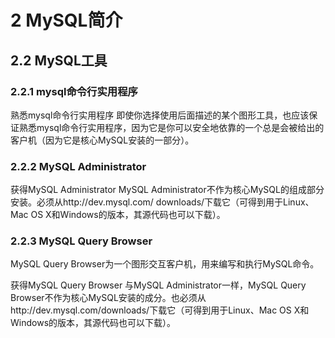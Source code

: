 # 2 MySQL简介

## 2.2 MySQL工具

### 2.2.1 mysql命令行实用程序

熟悉mysql命令行实用程序  即使你选择使用后面描述的某个图形工具，也应该保证熟悉mysql命令行实用程序，因为它是你可以安全地依靠的一个总是会被给出的客户机（因为它是核心MySQL安装的一部分）。

### 2.2.2 MySQL Administrator

获得MySQL Administrator  MySQL Administrator不作为核心MySQL的组成部分安装。必须从http://dev.mysql.com/ downloads/下载它（可得到用于Linux、Mac OS X和Windows的版本，其源代码也可以下载）。

### 2.2.3 MySQL Query Browser

MySQL Query Browser为一个图形交互客户机，用来编写和执行MySQL命令。

获得MySQL Query Browser  与MySQL Administrator一样，MySQL Query Browser不作为核心MySQL安装的成分。也必须从http://dev.mysql.com/downloads/下载它（可得到用于Linux、Mac OS X和Windows的版本，其源代码也可以下载）。
 
